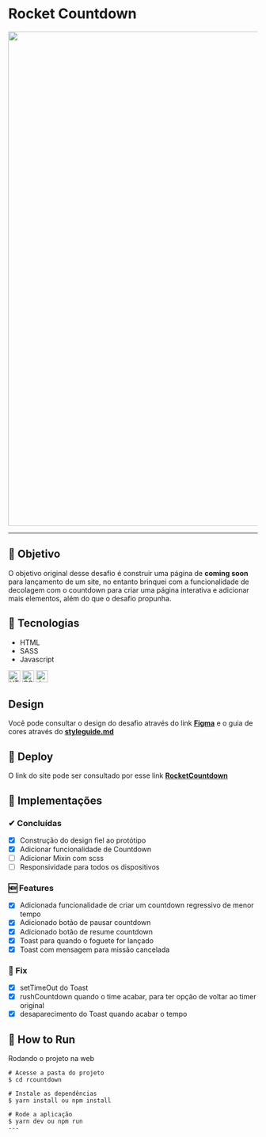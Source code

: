 # Rocket Countdown 

<div align="center" width='20%' height="100px">
 <img width='1000px' src='https://efficient-sloth-d85.notion.site/image/https%3A%2F%2Fs3-us-west-2.amazonaws.com%2Fsecure.notion-static.com%2F4ae14d1c-890d-4c40-8ab1-31369ba44cde%2FMacBook_Pro_16_inch.png?table=block&id=19099266-a58e-43c8-9e87-6e4fd7b22df1&spaceId=08f749ff-d06d-49a8-a488-9846e081b224&width=2000&userId=&cache=v2'>
</div>

---

## 🎉 Objetivo
O objetivo original desse desafio é construir uma página de **coming soon** para lançamento de um site, no entanto brinquei com a funcionalidade
de decolagem com o countdown para criar uma página interativa e adicionar mais elementos, além do que o desafio propunha.

## 🔩 Tecnologias
- HTML
- SASS
- Javascript

<div>
<img width='24px' height='24px' src="https://icon-library.com/images/html5-icon/html5-icon-13.jpg" alt="HTML Icon">
<img width='24px' height='24px' src="https://logospng.org/download/css-3/logo-css-3-1536.png" alt="CSS Icon">
<img width='24px' height='24px' src="https://upload.wikimedia.org/wikipedia/commons/thumb/9/99/Unofficial_JavaScript_logo_2.svg/512px-Unofficial_JavaScript_logo_2.svg.png" alt="Javascript Icon">
</div>

## Design
Você pode consultar o design do desafio através do link **[Figma](https://www.figma.com/file/o7NUQQZdL7Up7RgnwLJtf0/DD-Countdown-Copy?fuid=898242652746725678)** e o guia de cores através do **[styleguide.md](/styleguide.md)**

## 🚀 Deploy
O link do site pode ser consultado por esse link **[RocketCountdown](https://rocketcoundown-lpecd5d4c-pedrovinhas.vercel.app/)**

## 🧱 Implementações

### ✔ Concluídas
- [X] Construção do design fiel ao protótipo
- [X] Adicionar funcionalidade de Countdown
- [ ] Adicionar Mixin com scss
- [ ] Responsividade para todos os dispositivos

### 🆕 Features
- [X] Adicionada funcionalidade de criar um countdown regressivo de menor tempo
- [X] Adicionado botão de pausar countdown
- [X] Adicionado botão de resume countdown
- [X] Toast para quando o foguete for lançado
- [X] Toast com mensagem para missão cancelada

### 🔨 Fix
- [X] setTimeOut do Toast
- [X] rushCountdown quando o time acabar, para ter opção de voltar ao timer original
- [X] desaparecimento do Toast quando acabar o tempo

## 👷 How to Run

Rodando o projeto na web

```
# Acesse a pasta do projeto
$ cd rcountdown

# Instale as dependências
$ yarn install ou npm install

# Rode a aplicação
$ yarn dev ou npm run
---
